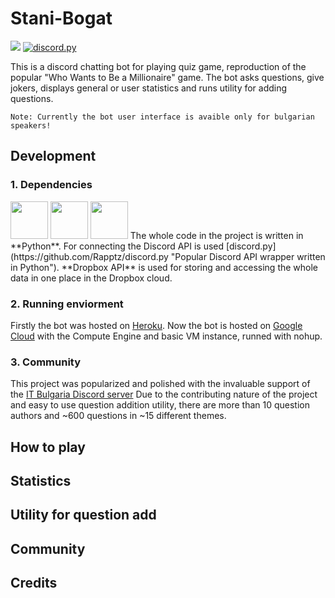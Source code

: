 # Stani-Bogat

  <a>
      <img src="https://i.imgur.com/WX5gvAa.png">
  </a>

  <a href="https://github.com/Rapptz/discord.py/">
      <img src="https://img.shields.io/badge/discord-py-blue.svg" alt="discord.py">
  </a>

This is a discord chatting bot for playing quiz game, reproduction of the popular "Who Wants to Be a Millionaire" game.
The bot asks questions, give jokers, displays general or user statistics and runs utility for adding questions.

`Note: Currently the bot user interface is avaible only for bulgarian speakers!`

## Development

### 1. Dependencies
  <a>
      <img width=60 src="https://seeklogo.net/wp-content/uploads/2012/10/python-logo-vector.png">
  </a>
  <a>
      <img width=60 src="https://discordguide.github.io/assets/API.png">
  </a>
  <a>
      <img width=60 src="https://aem.dropbox.com/cms/content/dam/dropbox/www/en-us/branding/app-dropbox-android@2x.png">
  </a>
The whole code in the project is written in **Python**.
For connecting the Discord API is used [discord.py](https://github.com/Rapptz/discord.py "Popular Discord API wrapper written in Python").
**Dropbox API** is used for storing and accessing the whole data in one place in the Dropbox cloud.


### 2. Running enviorment
Firstly the bot was hosted on [Heroku](https://www.heroku.com).
Now the bot is hosted on [Google Cloud](https://cloud.google.com) with the Compute Engine and basic VM instance, runned with nohup.

### 3. Community
This project was popularized and polished with the invaluable support of the [IT Bulgaria Discord server](http://discord.gg/dRrdYQf "Largest IT bulgarian Discord server")
Due to the contributing nature of the project and easy to use question addition utility, there are more than 10 question authors and ~600 questions in ~15 different themes.

## How to play

## Statistics

## Utility for question add

## Community

## Credits
